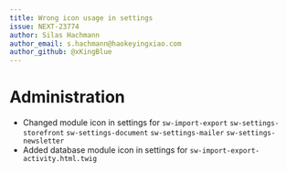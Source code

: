 ```yaml
---
title: Wrong icon usage in settings
issue: NEXT-23774
author: Silas Hachmann
author_email: s.hachmann@haokeyingxiao.com
author_github: @xKingBlue
---
```

# Administration
* Changed module icon in settings for `sw-import-export` `sw-settings-storefront` `sw-settings-document` `sw-settings-mailer` `sw-settings-newsletter`
* Added database module icon in settings for `sw-import-export-activity.html.twig`

